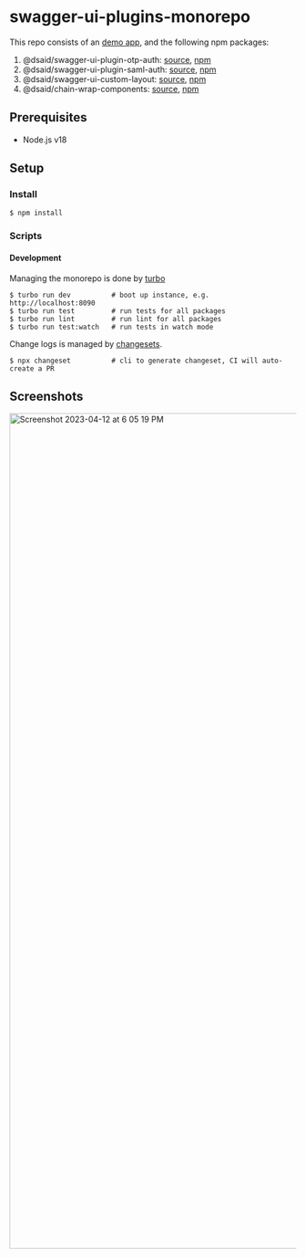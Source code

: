#  swagger-ui-plugins-monorepo

This repo consists of an [demo app](/apps/web), and the following npm packages:
1. @dsaid/swagger-ui-plugin-otp-auth: [source](/packages/swagger-ui-plugin-otp-auth), [npm](https://www.npmjs.com/package/@dsaid/swagger-ui-plugin-otp-auth)
2. @dsaid/swagger-ui-plugin-saml-auth: [source](/packages/swagger-ui-plugin-saml-auth), [npm](https://www.npmjs.com/package/@dsaid/swagger-ui-plugin-saml-auth)
3. @dsaid/swagger-ui-custom-layout: [source](/packages/swagger-ui-custom-layout), [npm](https://www.npmjs.com/package/@dsaid/swagger-ui-custom-layout)
4. @dsaid/chain-wrap-components: [source](/packages/chain-wrap-components), [npm](https://www.npmjs.com/package/@dsaid/chain-wrap-components)


## Prerequisites

- Node.js v18 

## Setup 

### Install

```
$ npm install 
```

### Scripts

#### Development

Managing the monorepo is done by [turbo](https://turbo.build/repo/docs)

```
$ turbo run dev          # boot up instance, e.g. http://localhost:8090
$ turbo run test         # run tests for all packages
$ turbo run lint         # run lint for all packages
$ turbo run test:watch   # run tests in watch mode
``` 

Change logs is managed by [changesets](https://github.com/changesets/changesets).

```
$ npx changeset          # cli to generate changeset, CI will auto-create a PR
```

## Screenshots

<img width="1464" alt="Screenshot 2023-04-12 at 6 05 19 PM" src="https://user-images.githubusercontent.com/243186/231425969-69d34b59-767d-4146-9851-8c1b4ed09c26.png">

